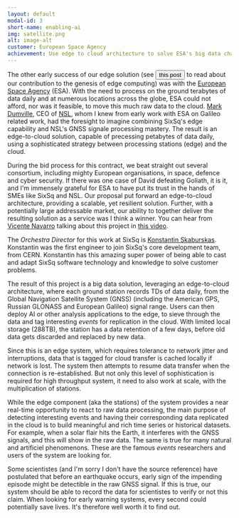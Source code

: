 ```yaml
---
layout: default
modal-id: 3
short-name: enabling-ai
img: satellite.png
alt: image-alt
customer: European Space Agency
achievement: Use edge to cloud architecture to solve ESA's big data challenge
---
```


The other early success of our edge solution (see <button type="link" class="link-button" data-toggle="modal" data-target="#post-first-edge">this post</button> to read about our contribution to the genesis of edge computing) was with the [European Space Agency](https://esa.int) (ESA). With the need to process on the ground terabytes of data daily and at numerous locations across the globe, ESA could not afford, nor was it feasible, to move this much raw data to the cloud. [Mark Dumville](https://www.linkedin.com/in/mark-dumville-a952375), CEO of [NSL](https://www.nsl.eu.com), whom I knew from early work with ESA on Galileo related work, had the foresight to imagine combining SixSq's edge capability and NSL's GNSS signale processing mastery. The result is an edge-to-cloud solution, capable of precessing petabytes of data daily, using a sophisticated strategy between processing stations (edge) and the cloud. 

During the bid process for this contract, we beat straight out several consortium, including mighty European organisations, in space, defence and cyber security. If there was one case of David defeating Goliath, it is it, and I'm immensely grateful for ESA to have put its trust in the hands of SMEs like SixSq and NSL. Our proposal put forward an edge-to-cloud architecture, providing a scalable, yet resilient solution. Further, with a potentially large addressable market, our ability to together deliver the resulting solution as a service was I think a winner. You can hear from [Vicente Navarro](https://www.linkedin.com/in/ivicentenavarro/) talking about this project in [this video](https://youtu.be/l8XD8bHceOY).

The *Orchestra Director* for this work at SixSq is [Konstantin Skaburskas](https://www.linkedin.com/in/konstantinskaburskas/). Konstantin was the first engineer to join SixSq's core development team, from CERN. Konstantin has this amazing super power of being able to cast and adapt SixSq software technology and knowledge to solve customer problems.

The result of this project is a big data solution, leveraging an edge-to-cloud architecture, where each ground station records TDs of data daily, from the Global Navigation Satellite System (GNSS) (including the American GPS, Russian GLONASS and European Galileo) signal range. Users can then deploy AI or other analysis applications to the edge, to sieve through the data and tag interesting *events* for replication in the cloud.  With limited local storage (288TB), the station has a data retention of a few days, before old data gets discarded and replaced by new data.

Since this is an edge system, which requires tolerance to network jitter and interruptions, data that is tagged for cloud transfer is cached locally if network is lost. The system then attempts to resume data transfer when the connection is re-established. But not only this level of sophistication is required for high throughput system, it need to also work at scale, with the multiplication of stations.

While the edge component (aka the stations) of the system provides a near real-time opportunity to react to raw data processing, the main purpose of detecting interesting events and having their corresponding data replicated in the cloud is to build meaningful and rich time series or historical datasets. For example, when a solar flair hits the Earth, it interferes with the GNSS signals, and this will show in the raw data. The same is true for many natural and artificiel phenomenons. These are the famous *events* researchers and users of the system are looking for.

Some scientistes (and I'm sorry I don't have the source reference) have postulated that before an earthquake occurs, early sign of the impending episode might be detectible in the raw GNSS signal. If this is true, our system should be able to record the data for scientistes to verify or not this claim. When looking for early warning systems, every second could potentially save lives. It's therefore well worth it to find out. 
